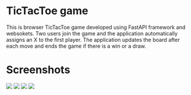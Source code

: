 # TicTacToe game
This is browser TicTacToe game developed using FastAPI framework and websokets. Two users join the game and the application automatically assigns an X to the first player. The application updates the board after each move and ends the game if there is a win or a draw.
<h1>Screenshots</h3> 
<img src=https://github.com/user-attachments/assets/42bafa36-cb2c-4179-a3cf-4c03909425b5 />
<img src=https://github.com/user-attachments/assets/15023374-4115-472f-8fdc-b3d8598dab86 />
<img src=https://github.com/user-attachments/assets/e3c18f9d-e17a-4ebe-bf57-017e298e08a4 />
<img src=https://github.com/user-attachments/assets/c06fd275-49c1-4e58-9b54-07bb176a03ff />


